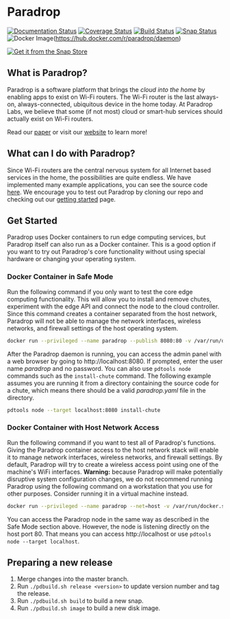 # Paradrop

[![Documentation Status](https://readthedocs.org/projects/paradrop/badge/?version=latest)](https://readthedocs.org/projects/paradrop/?badge=latest)
[![Coverage Status](https://coveralls.io/repos/github/ParadropLabs/Paradrop/badge.svg?branch=master)](https://coveralls.io/github/ParadropLabs/Paradrop?branch=master)
[![Build Status](https://travis-ci.org/ParadropLabs/Paradrop.svg?branch=master)](https://travis-ci.org/ParadropLabs/Paradrop)
[![Snap Status](https://build.snapcraft.io/badge/ParadropLabs/Paradrop.svg)](https://build.snapcraft.io/user/ParadropLabs/Paradrop)
![Docker Image](https://img.shields.io/docker/pulls/paradrop/daemon.svg)(https://hub.docker.com/r/paradrop/daemon)

[![Get it from the Snap Store](https://snapcraft.io/static/images/badges/en/snap-store-white.svg)](https://snapcraft.io/paradrop-agent)

## What is Paradrop?

Paradrop is a software platform that brings the *cloud into the home* by enabling apps to exist on Wi-Fi routers. The Wi-Fi router is the last always-on, always-connected, ubiquitous device in the home today. At Paradrop Labs, we believe that some (if not most) cloud or smart-hub services should actually exist on Wi-Fi routers.

Read our [paper](http://pages.cs.wisc.edu/~suman/courses/707/papers/paradrop-sec2016.pdf) or visit our [website](https://www.paradrop.org) to learn more!


## What can I do with Paradrop?

Since Wi-Fi routers are the central nervous system for all Internet based services in the home, the possibilities are quite endless. We have implemented many example applications, you can see the source code [here](https://github.com/ParadropLabs/Example-Apps). We encourage you to test out Paradrop by cloning our repo and checking out our [getting started](http://paradrop.readthedocs.org/en/latest/#getting-started) page.


## Get Started

Paradrop uses Docker containers to run edge computing services, but
Paradrop itself can also run as a Docker container. This is a good
option if you want to try out Paradrop's core functionality without
using special hardware or changing your operating system.

### Docker Container in Safe Mode

Run the following command if you only want to test the core edge
computing functionality.  This will allow you to install and remove
chutes, experiment with the edge API and connect the node to the cloud
controller. Since this command creates a container separated from the
host network, Paradrop will not be able to manage the network interfaces,
wireless networks, and firewall settings of the host operating system.

```bash
docker run --privileged --name paradrop --publish 8080:80 -v /var/run/docker.sock:/var/run/docker.sock paradrop/daemon
```

After the Paradrop daemon is running, you can access the admin panel with
a web browser by going to http://localhost:8080. If prompted, enter the
user name *paradrop* and no password. You can also use `pdtools node`
commands such as the `install-chute` command. The following example
assumes you are running it from a directory containing the source code
for a chute, which means there should be a valid *paradrop.yaml* file
in the directory.

```bash
pdtools node --target localhost:8080 install-chute
```

### Docker Container with Host Network Access

Run the following command if you want to test all of Paradrop's functions.
Giving the Paradrop container access to the host network stack will enable
it to manage network interfaces, wireless networks, and firewall settings.
By default, Paradrop will try to create a wireless access point using one
of the machine's WiFi interfaces. **Warning:** because Paradrop will make
potentially disruptive system configuration changes, we do not recommend
running Paradrop using the following command on a workstation that you
use for other purposes. Consider running it in a virtual machine instead.

```bash
docker run --privileged --name paradrop --net=host -v /var/run/docker.sock:/var/run/docker.sock paradrop/daemon
```

You can access the Paradrop node in the same way as described in the
Safe Mode section above. However, the node is listening directly on
the host port 80. That means you can access http://localhost or use
`pdtools node --target localhost`.

## Preparing a new release

1. Merge changes into the master branch.
2. Run `./pdbuild.sh release <version>` to update version number and tag the release.
3. Run `./pdbuild.sh build` to build a new snap.
4. Run `./pdbuild.sh image` to build a new disk image.

